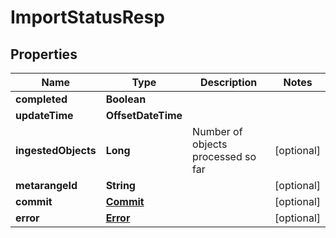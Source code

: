 

# ImportStatusResp


## Properties

Name | Type | Description | Notes
------------ | ------------- | ------------- | -------------
**completed** | **Boolean** |  | 
**updateTime** | **OffsetDateTime** |  | 
**ingestedObjects** | **Long** | Number of objects processed so far |  [optional]
**metarangeId** | **String** |  |  [optional]
**commit** | [**Commit**](Commit.md) |  |  [optional]
**error** | [**Error**](Error.md) |  |  [optional]



